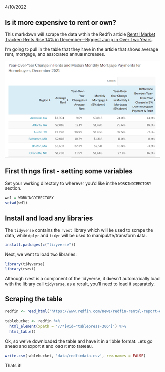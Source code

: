 4/10/2022

## Is it more expensive to rent or own?

This markdown will scrape the data within the Redfin article [Rental
Market Tracker: Rents Rise 14% in December—Biggest Jump in Over Two
Years](https://www.redfin.com/news/redfin-rental-report-december-2021/).

I’m going to pull in the table that they have in the article that shows
average rent, mortgage, and associated annual increases.

![article image](data/artcap1resize.PNG)

## First things first - setting some variables

Set your working directory to wherever you’d like in the
`WORKINDIRECTORY` section.

``` r
wd1 = WORKINGDIRECTORY
setwd(wd1)
```

## Install and load any libraries

The `tidyverse` contains the `rvest` library which will be used to
scrape the data, while `dplyr` and `tidyr` will be used to
manipulate/transform data.

``` r
install.packages(c("tidyverse"))
```

Next, we want to load two libraries:

``` r
library(tidyverse)
library(rvest)
```

Although rvest is a component of the tidyverse, it doesn’t automatically
load with the library call `tidyverse`, as a result, you’ll need to load
it separately.

## Scraping the table

``` r
redfin <- read_html('https://www.redfin.com/news/redfin-rental-report-december-2021/')

tablebucket <- redfin %>%
  html_element(xpath = '//*[@id="tablepress-306"]') %>%
  html_table()
```

Ok, so we’ve downloaded the table and have it in a tibble format. Lets
go ahead and export it and load it into tableau.

``` r
write.csv(tablebucket, 'data/redfindata.csv', row.names = FALSE) 
```

Thats it!
